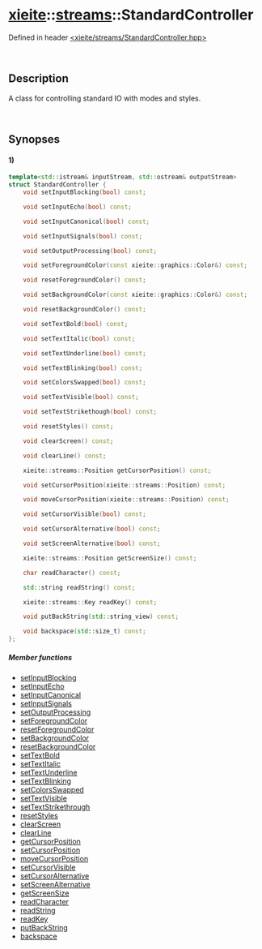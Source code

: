 # [xieite](../../xieite.md)\:\:[streams](../../streams.md)\:\:StandardController
Defined in header [<xieite/streams/StandardController.hpp>](../../include/xieite/streams/StandardController.hpp)

&nbsp;

## Description
A class for controlling standard IO with modes and styles.

&nbsp;

## Synopses
#### 1)
```cpp
template<std::istream& inputStream, std::ostream& outputStream>
struct StandardController {
    void setInputBlocking(bool) const;

    void setInputEcho(bool) const;

    void setInputCanonical(bool) const;

    void setInputSignals(bool) const;

    void setOutputProcessing(bool) const;

    void setForegroundColor(const xieite::graphics::Color&) const;

    void resetForegroundColor() const;

    void setBackgroundColor(const xieite::graphics::Color&) const;

    void resetBackgroundColor() const;

    void setTextBold(bool) const;

    void setTextItalic(bool) const;

    void setTextUnderline(bool) const;

    void setTextBlinking(bool) const;

    void setColorsSwapped(bool) const;

    void setTextVisible(bool) const;

    void setTextStrikethough(bool) const;

    void resetStyles() const;

    void clearScreen() const;

    void clearLine() const;

    xieite::streams::Position getCursorPosition() const;

    void setCursorPosition(xieite::streams::Position) const;

    void moveCursorPosition(xieite::streams::Position) const;

    void setCursorVisible(bool) const;

    void setCursorAlternative(bool) const;

    void setScreenAlternative(bool) const;

    xieite::streams::Position getScreenSize() const;

    char readCharacter() const;

    std::string readString() const;

    xieite::streams::Key readKey() const;

    void putBackString(std::string_view) const;

    void backspace(std::size_t) const;
};
```
##### Member functions
- [setInputBlocking](./StandardController/1/setInputBlocking.md)
- [setInputEcho](./StandardController/1/setInputEcho.md)
- [setInputCanonical](./StandardController/1/setInputCanonical.md)
- [setInputSignals](./StandardController/1/setInputSignals.md)
- [setOutputProcessing](./StandardController/1/setOutputProcessing.md)
- [setForegroundColor](./StandardController/1/setForegroundColor.md)
- [resetForegroundColor](./StandardController/1/resetForegroundColor.md)
- [setBackgroundColor](./StandardController/1/setBackgroundColor.md)
- [resetBackgroundColor](./StandardController/1/resetBackgroundColor.md)
- [setTextBold](./StandardController/1/setTextBold.md)
- [setTextItalic](./StandardController/1/setTextItalic.md)
- [setTextUnderline](./StandardController/1/setTextUnderline.md)
- [setTextBlinking](./StandardController/1/setTextBlinking.md)
- [setColorsSwapped](./StandardController/1/setColorsSwapped.md)
- [setTextVisible](./StandardController/1/setTextVisible.md)
- [setTextStrikethrough](./StandardController/1/setTextStrikethrough.md)
- [resetStyles](./StandardController/1/resetStyles.md)
- [clearScreen](./StandardController/1/clearScreen.md)
- [clearLine](./StandardController/1/clearLine.md)
- [getCursorPosition](./StandardController/1/getCursorPosition.md)
- [setCursorPosition](./StandardController/1/setCursorPosition.md)
- [moveCursorPosition](./StandardController/1/moveCursorPosition.md)
- [setCursorVisible](./StandardController/1/setCursorVisible.md)
- [setCursorAlternative](./StandardController/1/setCursorAlternative.md)
- [setScreenAlternative](./StandardController/1/setScreenAlternative.md)
- [getScreenSize](./StandardController/1/getScreenSize.md)
- [readCharacter](./StandardController/1/readCharacter.md)
- [readString](./StandardController/1/readString.md)
- [readKey](./StandardController/1/readKey.md)
- [putBackString](./StandardController/1/putBackString.md)
- [backspace](./StandardController/1/backspace.md)
